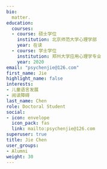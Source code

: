 ```yaml
---
bio: 
  matter.
education:
  courses:
  - course: 硕士学位
    institution: 北京师范大学心理学部
    year: 在读
  - course: 学士学位
    institution: 郑州大学应用心理学专业
    year: 2020
email: "psychenjie@126.com"
first_name: Jie
highlight_name: false
interests:
- 儿童语言发展
- 阅读障碍
last_name: Chen
role: Doctoral Student
social:
- icon: envelope
  icon_pack: fas
  link: mailto:psychenjie@126.com
superuser: true
title: Jie Chen
user_groups:
- Alumni
weight: 30
---
```

